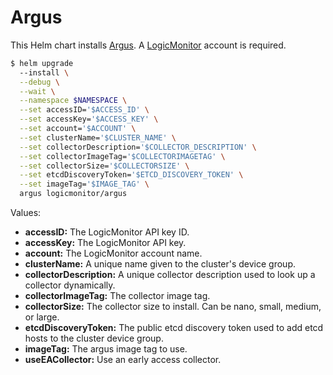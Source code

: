 # Argus

This Helm chart installs [Argus](https://github.com/logicmonitor/k8s-argus). A [LogicMonitor](https://www.logicmonitor.com) account is required.

```bash
$ helm upgrade
  --install \
  --debug \
  --wait \
  --namespace $NAMESPACE \
  --set accessID='$ACCESS_ID' \
  --set accessKey='$ACCESS_KEY' \
  --set account='$ACCOUNT' \
  --set clusterName='$CLUSTER_NAME' \
  --set collectorDescription='$COLLECTOR_DESCRIPTION' \
  --set collectorImageTag='$COLLECTORIMAGETAG' \
  --set collectorSize='$COLLECTORSIZE' \
  --set etcdDiscoveryToken='$ETCD_DISCOVERY_TOKEN' \
  --set imageTag='$IMAGE_TAG' \
  argus logicmonitor/argus
```

Values:
-   **accessID:** The LogicMonitor API key ID.
-   **accessKey:** The LogicMonitor API key.
-   **account:** The LogicMonitor account name.
-   **clusterName:** A unique name given to the cluster's device group.
-   **collectorDescription:** A unique collector description used to look up a collector dynamically.
-   **collectorImageTag:** The collector image tag.
-   **collectorSize:** The collector size to install. Can be nano, small, medium, or large.
-   **etcdDiscoveryToken:** The public etcd discovery token used to add etcd hosts to the cluster device group.
-   **imageTag:** The argus image tag to use.
-   **useEACollector:** Use an early access collector.
